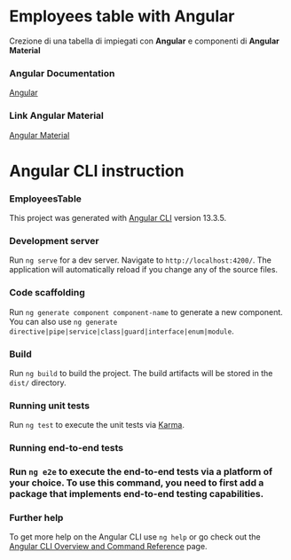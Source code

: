 
<h1>Employees table with Angular</h1>
Crezione di una tabella di impiegati con <b>Angular</b> e componenti di <b>Angular Material</b>

<h3>Angular Documentation</h3>
<a href="https://angular.io/">Angular</a>

<h3>Link Angular Material</h3>
<a href="https://material.angular.io/">Angular Material</a>

<h1>Angular CLI instruction</h1>

<h3>EmployeesTable</h3>

This project was generated with [Angular CLI](https://github.com/angular/angular-cli) version 13.3.5.

<h3>Development server</h3>

Run `ng serve` for a dev server. Navigate to `http://localhost:4200/`. The application will automatically reload if you change any of the source files.

<h3>Code scaffolding</h3>

Run `ng generate component component-name` to generate a new component. You can also use `ng generate directive|pipe|service|class|guard|interface|enum|module`.

<h3>Build</h3>

Run `ng build` to build the project. The build artifacts will be stored in the `dist/` directory.

<h3>Running unit tests</h3>

Run `ng test` to execute the unit tests via [Karma](https://karma-runner.github.io).

<h3>Running end-to-end tests<h3>

Run `ng e2e` to execute the end-to-end tests via a platform of your choice. To use this command, you need to first add a package that implements end-to-end testing capabilities.

<h3>Further help</h3>

To get more help on the Angular CLI use `ng help` or go check out the [Angular CLI Overview and Command Reference](https://angular.io/cli) page.
